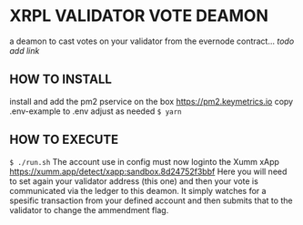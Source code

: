 # XRPL VALIDATOR VOTE DEAMON
a deamon to cast votes on your validator from the evernode contract... *todo add link*

## HOW TO INSTALL
install and add the pm2 pservice on the box https://pm2.keymetrics.io
copy .env-example to .env adjust as needed
`$ yarn`

## HOW TO EXECUTE
`$ ./run.sh`
The account use in config must now loginto the Xumm xApp https://xumm.app/detect/xapp:sandbox.8d24752f3bbf 
Here you will need to set again your validator address (this one) and then your vote is communicated via the ledger to this deamon.
It simply watches for a spesific transaction from your defined account and then submits that to the validator to change the ammendment flag.
